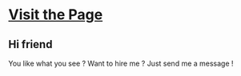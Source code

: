 # [Visit the Page](https://remify.github.io)

## Hi friend

You like what you see ? Want to hire me ? Just send me a message !